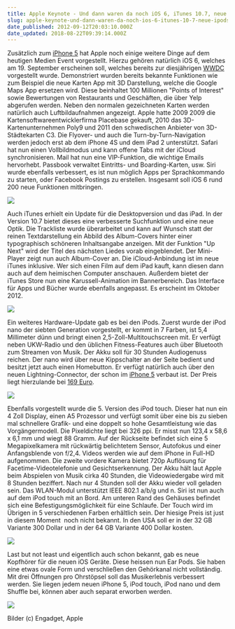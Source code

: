 ```yaml
---
title: Apple Keynote - Und dann waren da noch iOS 6, iTunes 10.7, neue iPods und Kopfhörer
slug: apple-keynote-und-dann-waren-da-noch-ios-6-itunes-10-7-neue-ipods-und-kopfhorer
date_published: 2012-09-12T20:03:10.000Z
date_updated: 2018-08-22T09:39:14.000Z
---
```


Zusätzlich zum [iPhone 5](__GHOST_URL__/apple-prasentiert-das-iphone-5/) hat Apple noch einige weitere Dinge auf dem heutigen Medien Event vorgestellt. Hierzu gehören natürlich iOS 6, welches am 19. September erscheinen soll, welches bereits zur diesjährigen [WWDC](__GHOST_URL__/wwdc-das-sind-also-die-neuerungen/) vorgestellt wurde. Demonstriert wurden bereits bekannte Funktionen wie zum Beispiel die neue Karten App mit 3D Darstellung, welche die Google Maps App ersetzen wird. Diese beinhaltet 100 Millionen "Points of Interest" sowie Bewertungen von Restaurants und Geschäften, die über Yelp abgerufen werden. Neben den normalen gezeichneten Karten werden natürlich auch Luftbildaufnahmen angezeigt. Apple hatte 2009 2009 die Kartensoftwareentwicklerfirma Placebase gekauft, 2010 das 3D-Kartenunternehmen Poly9 und 2011 den schwedischen Anbieter von 3D-Städtekarten C3. Die Flyover- und auch die Turn-by-Turn-Navigation werden jedoch erst ab dem iPhone 4S und dem iPad 2 unterstützt. Safari hat nun einen Vollbildmodus und kann offene Tabs mit der iCloud synchronisieren. Mail hat nun eine VIP-Funktion, die wichtige Emails hervorhebt. Passbook verwaltet Eintritts- und Boarding-Karten, usw. Siri wurde ebenfalls verbessert, es ist nun möglich Apps per Sprachkommando zu starten, oder Facebook Postings zu erstellen. Insgesamt soll iOS 6 rund 200 neue Funktionen mitbringen.

[![](//picdump.thafaker.de/2012/09/features_siri-580x397.jpeg)](__GHOST_URL__/apple-keynote-und-dann-waren-da-noch-ios-6-itunes-10-7-neue-ipods-und-kopfhorer/features_siri/)

Auch iTunes erhielt ein Update für die Desktopversion und das iPad. In der Version 10.7 bietet dieses eine verbesserte Suchfunktion und eine neue Optik. Die Trackliste wurde überarbeitet und kann auf Wunsch statt der reinen Textdarstellung ein Abbild des Album-Covers hinter einer typographisch schöneren Inhaltsangabe anzeigen. Mit der Funktion "Up Next" wird der Titel des nächsten Liedes vorab eingeblendet. Der Mini-Player zeigt nun auch Album-Cover an. Die iCloud-Anbindung ist im neue iTunes inklusive. Wer sich einen Film auf dem iPad kauft, kann diesen dann auch auf dem heimischen Computer anschauen. Außerdem bietet der iTunes Store nun eine Karussell-Animation im Bannerbereich. Das Interface für Apps und Bücher wurde ebenfalls angepasst. Es erscheint im Oktober 2012.

[![](//picdump.thafaker.de/2012/09/itunes107-580x223.png)](__GHOST_URL__/apple-keynote-und-dann-waren-da-noch-ios-6-itunes-10-7-neue-ipods-und-kopfhorer/itunes107/)

Ein weiteres Hardware-Update gab es bei den iPods. Zuerst wurde der iPod nano der siebten Generation vorgestellt, er kommt in 7 Farben, ist 5,4 Millimeter dünn und bringt einen 2,5-Zoll-Multitouchscreen mit. Er verfügt neben UKW-Radio und den üblichen Fitness-Features auch über Bluetooth zum Streamen von Musik. Der Akku soll für 30 Stunden Audiogenuss reichen. Der nano wird über neue Kippschalter an der Seite bedient und besitzt jetzt auch einen Homebutton. Er verfügt natürlich auch über den neuen Lightning-Connector, der schon im [iPhone 5](__GHOST_URL__/apple-prasentiert-das-iphone-5/) verbaut ist. Der Preis liegt hierzulande bei [169 Euro](http://www.apple.com/de/ipod-nano/).

[![](//picdump.thafaker.de/2012/09/apple-iphonenanobbbb-1347475677-580x355.jpeg)](__GHOST_URL__/apple-keynote-und-dann-waren-da-noch-ios-6-itunes-10-7-neue-ipods-und-kopfhorer/apple-iphonenanobbbb-1347475677/)

Ebenfalls vorgestellt wurde die 5. Version des iPod touch. Dieser hat nun ein 4 Zoll Display, einen A5 Prozessor und verfügt somit über eine bis zu sieben mal schnellere Grafik- und eine doppelt so hohe Gesamtleistung wie das Vorgängermodell. Die Pixeldichte liegt bei 326 ppi. Er misst nun 123,4 x 58,6 x 6,1 mm und wiegt 88 Gramm. Auf der Rückseite befindet sich eine 5 Megapixelkamera mit rückwärtig belichtetem Sensor, Autofokus und einer Anfangsblende von f/2,4. Videos werden wie auf dem iPhone in Full-HD aufgenommen. Die zweite vordere Kamera bietet 720p Auflösung für Facetime-Videotelefonie und Gesichtserkennung. Der Akku hält laut Apple beim Abspielen von Musik cirka 40 Stunden, die Videowiedergabe wird mit 8 Stunden beziffert. Nach nur 4 Stunden soll der Akku wieder voll geladen sein. Das WLAN-Modul unterstützt IEEE 802.1 a/b/g und n. Siri ist nun auch auf dem iPod touch mit an Bord. Am unteren Rand des Gehäuses befindet sich eine Befestigungsmöglichkeit für eine Schlaufe. Der Touch wird im Übrigen in 5 verschiedenen Farben erhältlich sein. Der hiesige Preis ist just in diesem Moment  noch nicht bekannt. In den USA soll er in der 32 GB Variante 300 Dollar und in der 64 GB Variante 400 Dollar kosten.

 

[![](//picdump.thafaker.de/2012/09/Bildschirmfoto-2012-09-12-um-21.37.26-580x348.png)](__GHOST_URL__/apple-keynote-und-dann-waren-da-noch-ios-6-itunes-10-7-neue-ipods-und-kopfhorer/bildschirmfoto-2012-09-12-um-21-37-26/)

Last but not least und eigentlich auch schon bekannt, gab es neue Kopfhörer für die neuen iOS Geräte. Diese heissen nun Ear Pods. Sie haben eine etwas ovale Form und verschließen den Gehörkanal nicht vollständig. Mit drei Öffnungen pro Ohrstöpsel soll das Musikerlebnis verbessert werden. Sie liegen jedem neuen iPhone 5, iPod touch, iPod nano und dem Shuffle bei, können aber auch separat erworben werden.

 

[![](//picdump.thafaker.de/2012/09/design_earpods-580x121.jpeg)](__GHOST_URL__/apple-keynote-und-dann-waren-da-noch-ios-6-itunes-10-7-neue-ipods-und-kopfhorer/design_earpods/)

Bilder (c) Engadget, Apple

